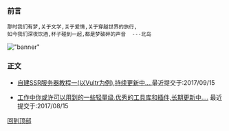 ### 前言
    那时我们有梦,关于文学,关于爱情,关于穿越世界的旅行,
    如今我们深夜饮酒,杯子碰到一起,都是梦破碎的声音  ---北岛
!["banner"](https://raw.githubusercontent.com/yshunda/Notes/master/images/banner_home.png)
### 正文

* [自建SSR服务器教程一(以Vultr为例),持续更新中....](https://github.com/yshunda/Notes/issues/2)最近提交于:2017/09/15

* [工作中你或许可以用到的一些轻量级.优秀的工具库和插件,长期更新中....]( https://github.com/yshunda/Notes/issues/1) 最近提交于:2017/08/15

[回到顶部](#readme)
